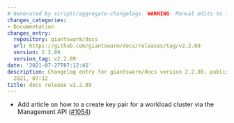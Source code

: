 ```yaml
---
# Generated by scripts/aggregate-changelogs. WARNING: Manual edits to this files will be overwritten.
changes_categories:
- Documentation
changes_entry:
  repository: giantswarm/docs
  url: https://github.com/giantswarm/docs/releases/tag/v2.2.89
  version: 2.2.89
  version_tag: v2.2.89
date: '2021-07-27T07:12:41'
description: Changelog entry for giantswarm/docs version 2.2.89, published on 27 July
  2021, 07:12
title: docs release v2.2.89
---
```


- Add article on how to a create key pair for a workload cluster via the Management API ([#1054](https://github.com/giantswarm/docs/pull/1054))
